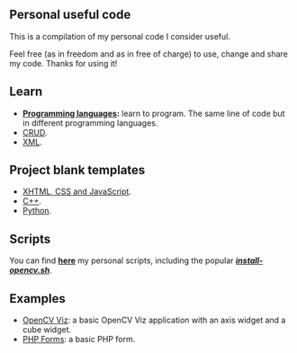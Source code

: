 ## Personal useful code

This is a compilation of my personal code I consider useful.

Feel free (as in freedom and as in free of charge) to use, change and share my code. Thanks for using it!

## Learn

* **[Programming languages](learn/prog):** learn to program. The same line of code but in different programming languages.
* [CRUD](learn/crud).
* [XML](learn/xml).

## Project blank templates

* [XHTML, CSS and JavaScript](templates/html).
* [C++](templates/cpp).
* [Python](templates/python).

## Scripts

You can find **[here](scripts)** my personal scripts, including the popular **[_install-opencv.sh_](scripts/bash/install-opencv.sh)**.

## Examples

* [OpenCV Viz](cpp/opencv/viz): a basic OpenCV Viz application with an axis widget and a cube widget.
* [PHP Forms](php/form): a basic PHP form.
